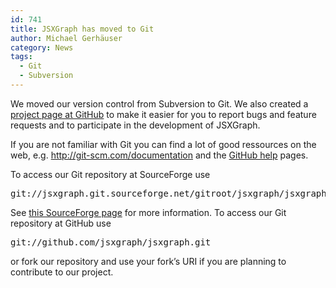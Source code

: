 ```yaml
---
id: 741
title: JSXGraph has moved to Git
author: Michael Gerhäuser
category: News
tags:
  - Git
  - Subversion
---
```

We moved our version control from Subversion to Git. We also created a [project page at GitHub](https://github.com/jsxgraph/jsxgraph) to make it easier for you to report bugs and feature requests and to participate in the development of JSXGraph.

If you are not familiar with Git you can find a lot of good ressources on the web, e.g. <http://git-scm.com/documentation> and the [GitHub help](http://help.github.com) pages.

To access our Git repository at SourceForge use 

<pre>git://jsxgraph.git.sourceforge.net/gitroot/jsxgraph/jsxgraph</pre>

See [this SourceForge page](http://sourceforge.net/scm/?type=git&group_id=238469) for more information. To access our Git repository at GitHub use 

<pre>git://github.com/jsxgraph/jsxgraph.git</pre>

or fork our repository and use your fork&#8217;s URI if you are planning to contribute to our project.